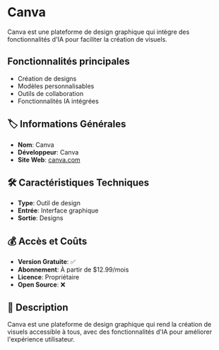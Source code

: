 # Canva

Canva est une plateforme de design graphique qui intègre des fonctionnalités d'IA pour faciliter la création de visuels.

## Fonctionnalités principales

- Création de designs
- Modèles personnalisables
- Outils de collaboration
- Fonctionnalités IA intégrées

## 🏷️ Informations Générales
- **Nom**: Canva
- **Développeur**: Canva
- **Site Web**: [canva.com](https://canva.com)

## 🛠️ Caractéristiques Techniques
- **Type**: Outil de design
- **Entrée**: Interface graphique
- **Sortie**: Designs

## 💰 Accès et Coûts
- **Version Gratuite**: ✅
- **Abonnement**: À partir de $12.99/mois
- **Licence**: Propriétaire
- **Open Source**: ❌

## 📝 Description
Canva est une plateforme de design graphique qui rend la création de visuels accessible à tous, avec des fonctionnalités d'IA pour améliorer l'expérience utilisateur. 